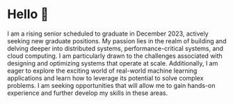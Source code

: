 # Hello 👋
I am a rising senior scheduled to graduate in December 2023, actively seeking new graduate positions. My passion lies in the realm of building and delving deeper into distributed systems, performance-critical systems, and cloud computing. I am particularly drawn to the challenges associated with designing and optimizing systems that operate at scale. Additionally, I am eager to explore the exciting world of real-world machine learning applications and learn how to leverage its potential to solve complex problems. I am seeking opportunities that will allow me to gain hands-on experience and further develop my skills in these areas.
